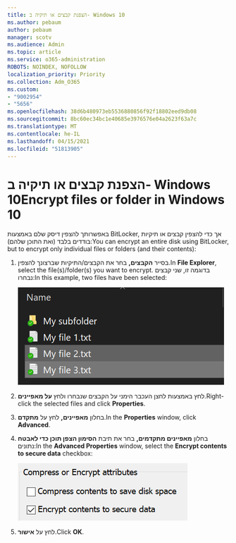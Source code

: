 ```yaml
---
title: הצפנת קבצים או תיקיה ב- Windows 10
ms.author: pebaum
author: pebaum
manager: scotv
ms.audience: Admin
ms.topic: article
ms.service: o365-administration
ROBOTS: NOINDEX, NOFOLLOW
localization_priority: Priority
ms.collection: Adm_O365
ms.custom:
- "9002954"
- "5656"
ms.openlocfilehash: 38d6b480973eb5536880856f92f18802eed9db08
ms.sourcegitcommit: 8bc60ec34bc1e40685e3976576e04a2623f63a7c
ms.translationtype: MT
ms.contentlocale: he-IL
ms.lasthandoff: 04/15/2021
ms.locfileid: "51813905"
---
```

# <a name="encrypt-files-or-folder-in-windows-10"></a><span data-ttu-id="e1334-102">הצפנת קבצים או תיקיה ב- Windows 10</span><span class="sxs-lookup"><span data-stu-id="e1334-102">Encrypt files or folder in Windows 10</span></span>

<span data-ttu-id="e1334-103">באפשרותך להצפין דיסק שלם באמצעות BitLocker, אך כדי להצפין קבצים או תיקיות בודדים בלבד (ואת התוכן שלהם):</span><span class="sxs-lookup"><span data-stu-id="e1334-103">You can encrypt an entire disk using BitLocker, but to encrypt only individual files or folders (and their contents):</span></span>

1. <span data-ttu-id="e1334-104">בסייר **הקבצים,** בחר את הקבצים/התיקיות שברצונך להצפין.</span><span class="sxs-lookup"><span data-stu-id="e1334-104">In **File Explorer**, select the file(s)/folder(s) you want to encrypt.</span></span> <span data-ttu-id="e1334-105">בדוגמה זו, שני קבצים נבחרו:</span><span class="sxs-lookup"><span data-stu-id="e1334-105">In this example, two files have been selected:</span></span>

    ![בחירת קבצים או תיקיות להצפנת קבצים](media/select-for-encrypting.png)

2. <span data-ttu-id="e1334-107">לחץ באמצעות לחצן העכבר הימני על הקבצים שנבחרו ולחץ **על מאפיינים**.</span><span class="sxs-lookup"><span data-stu-id="e1334-107">Right-click the selected files and click **Properties**.</span></span>

3. <span data-ttu-id="e1334-108">בחלון **מאפיינים,** לחץ על **מתקדם**.</span><span class="sxs-lookup"><span data-stu-id="e1334-108">In the **Properties** window, click **Advanced**.</span></span>

4. <span data-ttu-id="e1334-109">בחלון **מאפיינים מתקדמים,** בחר את תיבת **הסימון הצפן תוכן כדי לאבטח** נתונים:</span><span class="sxs-lookup"><span data-stu-id="e1334-109">In the **Advanced Properties** window, select the **Encrypt contents to secure data** checkbox:</span></span>

    ![הצפן תוכן](media/encrypt-contents.png)

5. <span data-ttu-id="e1334-111">לחץ על **אישור**.</span><span class="sxs-lookup"><span data-stu-id="e1334-111">Click **OK**.</span></span>
